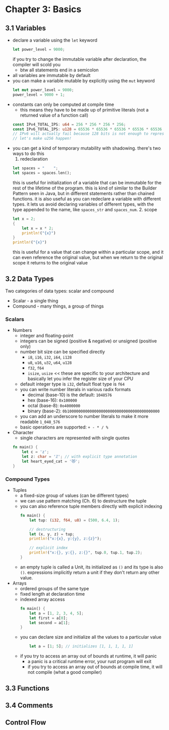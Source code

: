 # Chapter 3: Basics

## 3.1 Variables

* declare a variable using the `let` keyword
  ```rust
  let power_level = 9000;
  ```
  if you try to change the immutable variable after declaration,
  the compiler will scold you
  - btw all statements end in a semicolon
* all variables are immutable by default
* you can make a variable mutable by explicitly using the `mut` keyword
  ```rust
  let mut power_level = 9000;
  power_level = 9000 + 1;
  ```
* constants can only be computed at compile time
  - this means they have to be made up of primitive literals (not a
    returned value of a function call)
  ```rust
  const IPv4_TOTAL_IPS: u64 = 256 * 256 * 256 * 256;
  const IPv6_TOTAL_IPS: u128 = 65536 * 65536 * 65536 * 65536 * 65536 * 65536 * 65536 * 65536;
  // IPv6 will actually fail because 128 bits is not enough to represent the total (T-T)
  // let's make u256 happen!
  ```
* you can get a kind of temporary mutability with shadowing.
  there's two ways to do this
  1. redeclaration
    ```rust
    let spaces = "    ";
    let spaces = spaces.len();
    ```
    this is useful for initialization of a variable that can be
    immutable for the rest of the lifetime of the program.
    this is kind of similar to the Builder Pattern seen in Java,
    but in different statements rather than chained functions.
    it is also useful as you can redeclare a variable with different
    types. it lets us avoid declaring variables of different types,
    with the type appended to the name, like `spaces_str` and `spaces_num`.
  2. scope
    ```rust
    let x = 2;
    {
        let x = x * 2;
        println!("{x}")
    }
    println!("{x}")
    ```
    this is useful for a value that can change within a particular scope,
    and it can even reference the original value,
    but when we return to the original scope it returns to the original value

## 3.2 Data Types

Two categories of data types: scalar and compound
* Scalar - a single thing
* Compound - many things, a group of things

### Scalars
* Numbers
  * integer and floating-point
  * integers can be signed (positive & negative) or unsigned (positive only)
  * number bit size can be specified directly
    - `i8`, `i16`, `i32`, `i64`, `i128`
    - `u8`, `u16`, `u32`, `u64`, `u128`
    - `f32`, `f64`
    - `isize`, `usize` << these are specific to your architecture and
      basically let you infer the register size of your CPU
  * default integer type is `i32`, default float type is `f64`
  * you can write number literals in various radix formats
    - decimal (base-10) is the default: `1048576`
    - hex (base-16): `0x100000`
    - octal (base-8): `0o4000000`
    - binary (base-2): `0b10000000000000000000000000000000000000000`
  * you can add an underscore to number literals to make it more readable
    `1_048_576`
  * basic operations are supported: `+ - * / %`
* Character
  * single characters are represented with single quotes
  ```rust
  fn main() {
      let c = 'z';
      let z: char = 'ℤ'; // with explicit type annotation
      let heart_eyed_cat = '😻';
  }
  ```

### Compound Types
* Tuples
  * a fixed-size group of values (can be different types)
  * we can use pattern matching (Ch. 6) to destructure the tuple
  * you can also reference tuple members directly with explicit indexing
    ```rust
    fn main() {
        let tup: (i32, f64, u8) = (500, 6.4, 1);

        // destructuring
        let (x, y, z) = tup;
        println!("x:{x}, y:{y}, z:{z}");

        // explicit index
        println!("x:{}, y:{}, z:{}", tup.0, tup.1, tup.2);
    }
    ```
  * an empty tuple is called a Unit, its initialized as `()`
  and its type is also `()`. expressions implicitly return a unit if
  they don't return any other value.
* Arrays
  * ordered groups of the same type
  * fixed length at declaration time
  * indexed array access
    ```rust
    fn main() {
        let a = [1, 2, 3, 4, 5];
        let first = a[0];
        let second = a[1];
    }
    ```
  * you can declare size and initialize all the values to a particular value
    ```rust
        let a = [1; 5]; // initializes [1, 1, 1, 1, 1]
    ```
  * if you try to access an array out of bounds at runtime, it will panic
    - a panic is a critical runtime error, your rust program will exit
    - if you try to access an array out of bounds at compile time,
      it will not compile (what a good compiler)


## 3.3 Functions

## 3.4 Comments

## Control Flow
